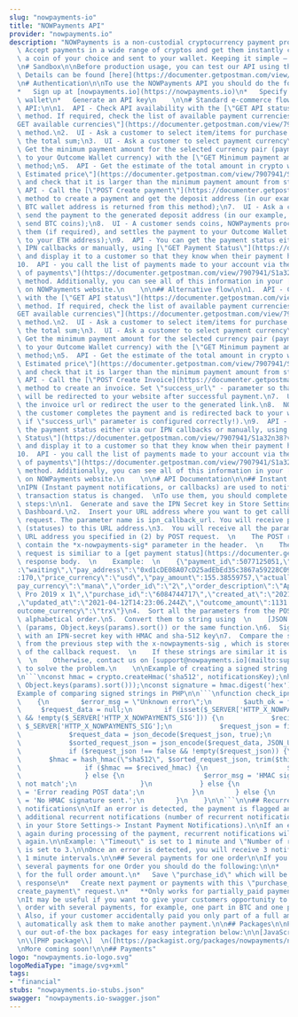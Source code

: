 ```yaml
---
slug: "nowpayments-io"
title: "NOWPayments API"
provider: "nowpayments.io"
description: "NOWPayments is a non-custodial cryptocurrency payment processing platform.\
  \ Accept payments in a wide range of cryptos and get them instantly converted into\
  \ a coin of your choice and sent to your wallet. Keeping it simple – no excess.\n\
  \n# Sandbox\n\nBefore production usage, you can test our API using the Sandbox.\
  \ Details can be found [here](https://documenter.getpostman.com/view/7907941/T1LSCRHC)\n\
  \n# Authentication\n\nTo use the NOWPayments API you should do the following:\n\n\
  *   Sign up at [nowpayments.io](https://nowpayments.io)\n*   Specify your outcome\
  \ wallet\n*   Generate an API key\n    \n\n# Standard e-commerce flow for NOWPayments\
  \ API:\n\n1.  API - Check API availability with the [\"GET API status\"](https://documenter.getpostman.com/view/7907941/S1a32n38?version=latest#9998079f-dcc8-4e07-9ac7-3d52f0fd733a)\
  \ method. If required, check the list of available payment currencies with the [\"\
  GET available currencies\"](https://documenter.getpostman.com/view/7907941/S1a32n38?version=latest#1c268f89-4fe7-471e-81b4-5a3153577b73)\
  \ method.\n2.  UI - Ask a customer to select item/items for purchase to determine\
  \ the total sum;\n3.  UI - Ask a customer to select payment currency\n4.  API -\
  \ Get the minimum payment amount for the selected currency pair (payment currency\
  \ to your Outcome Wallet currency) with the [\"GET Minimum payment amount\"](https://documenter.getpostman.com/view/7907941/S1a32n38?version=latest#41b02221-2d58-4fcf-9529-59d3763d6434)\
  \ method;\n5.  API - Get the estimate of the total amount in crypto with [\"GET\
  \ Estimated price\"](https://documenter.getpostman.com/view/7907941/S1a32n38?version=latest#7025cacf-7040-4c7b-a83f-f9ff0a22a822)\
  \ and check that it is larger than the minimum payment amount from step 4;\n6. \
  \ API - Call the [\"POST Create payment\"](https://documenter.getpostman.com/view/7907941/S1a32n38?version=latest#5e37f3ad-0fa1-4292-af51-5c7f95730486)\
  \ method to create a payment and get the deposit address (in our example, the generated\
  \ BTC wallet address is returned from this method);\n7.  UI - Ask a customer to\
  \ send the payment to the generated deposit address (in our example, user has to\
  \ send BTC coins);\n8.  UI - A customer sends coins, NOWPayments processes and exchanges\
  \ them (if required), and settles the payment to your Outcome Wallet (in our example,\
  \ to your ETH address);\n9.  API - You can get the payment status either via our\
  \ IPN callbacks or manually, using [\"GET Payment Status\"](https://documenter.getpostman.com/view/7907941/S1a32n38?version=latest#0b77a8e3-2344-4760-a0bd-247da067db6d)\
  \ and display it to a customer so that they know when their payment has been processed.\n\
  10.  API - you call the list of payments made to your account via the [\"GET List\
  \ of payments\"](https://documenter.getpostman.com/view/7907941/S1a32n38?version=latest#c8399c0e-d798-4f01-83ae-ddaa6905c2da)\
  \ method. Additionally, you can see all of this information in your [Account](https://account.nowpayments.io/payments)\
  \ on NOWPayments website.\n    \n\n## Alternative flow\n\n1.  API - Check API availability\
  \ with the [\"GET API status\"](https://documenter.getpostman.com/view/7907941/S1a32n38?version=latest#9998079f-dcc8-4e07-9ac7-3d52f0fd733a)\
  \ method. If required, check the list of available payment currencies with the [\"\
  GET available currencies\"](https://documenter.getpostman.com/view/7907941/S1a32n38?version=latest#1c268f89-4fe7-471e-81b4-5a3153577b73)\
  \ method.\n2.  UI - Ask a customer to select item/items for purchase to determine\
  \ the total sum;\n3.  UI - Ask a customer to select payment currency\n4.  API -\
  \ Get the minimum payment amount for the selected currency pair (payment currency\
  \ to your Outcome Wallet currency) with the [\"GET Minimum payment amount\"](https://documenter.getpostman.com/view/7907941/S1a32n38?version=latest#41b02221-2d58-4fcf-9529-59d3763d6434)\
  \ method;\n5.  API - Get the estimate of the total amount in crypto with [\"GET\
  \ Estimated price\"](https://documenter.getpostman.com/view/7907941/S1a32n38?version=latest#7025cacf-7040-4c7b-a83f-f9ff0a22a822)\
  \ and check that it is larger than the minimum payment amount from step 4;\n6. \
  \ API - Call the [\"POST Create Invoice](https://documenter.getpostman.com/view/7907941/S1a32n38?version=latest#3e3ce25e-f43f-4636-bbd9-11560e46048b)\
  \ method to create an invoice. Set \"success_url\" - parameter so that the user\
  \ will be redirected to your website after successful payment.\n7.  UI - display\
  \ the invoice url or redirect the user to the generated link.\n8.  NOWPayments -\
  \ the customer completes the payment and is redirected back to your website (only\
  \ if \"success_url\" parameter is configured correctly!).\n9.  API - You can get\
  \ the payment status either via our IPN callbacks or manually, using [\"GET Payment\
  \ Status\"](https://documenter.getpostman.com/view/7907941/S1a32n38?version=latest#0b77a8e3-2344-4760-a0bd-247da067db6d)\
  \ and display it to a customer so that they know when their payment has been processed.\n\
  10.  API - you call the list of payments made to your account via the [\"GET List\
  \ of payments\"](https://documenter.getpostman.com/view/7907941/S1a32n38?version=latest#c8399c0e-d798-4f01-83ae-ddaa6905c2da)\
  \ method. Additionally, you can see all of this information in your [Account](https://account.nowpayments.io/invoices)\
  \ on NOWPayments website.\n    \n\n# API Documentation\n\n## Instant Payments Notifications\n\
  \nIPN (Instant payment notifications, or callbacks) are used to notify you when\
  \ transaction status is changed.  \nTo use them, you should complete the following\
  \ steps:\n\n1.  Generate and save the IPN Secret key in Store Settings tab at the\
  \ Dashboard.\n2.  Insert your URL address where you want to get callbacks in create_payment\
  \ request. The parameter name is ipn_callback_url. You will receive payment updates\
  \ (statuses) to this URL address.\n3.  You will receive all the parameters at the\
  \ URL address you specified in (2) by POST request.  \n    The POST request will\
  \ contain the *x-nowpayments-sig* parameter in the header.  \n    The body of the\
  \ request is similiar to a [get payment status](https://documenter.getpostman.com/view/7907941/S1a32n38?version=latest#0b77a8e3-2344-4760-a0bd-247da067db6d)\
  \ response body.  \n    Example:  \n    {\"payment_id\":5077125051,\"payment_status\"\
  :\"waiting\",\"pay_address\":\"0xd1cDE08A07cD25adEbEd35c3867a59228C09B606\",\"price_amount\"\
  :170,\"price_currency\":\"usd\",\"pay_amount\":155.38559757,\"actually_paid\":0,\"\
  pay_currency\":\"mana\",\"order_id\":\"2\",\"order_description\":\"Apple Macbook\
  \ Pro 2019 x 1\",\"purchase_id\":\"6084744717\",\"created_at\":\"2021-04-12T14:22:54.942Z\"\
  ,\"updated_at\":\"2021-04-12T14:23:06.244Z\",\"outcome_amount\":1131.7812095,\"\
  outcome_currency\":\"trx\"}\n4.  Sort all the parameters from the POST request in\
  \ alphabetical order.\n5.  Convert them to string using  \n    [JSON.stringify](https://developer.mozilla.org/en-US/docs/Web/JavaScript/Reference/Global_Objects/JSON/stringify)\
  \ (params, Object.keys(params).sort()) or the same function.\n6.  Sign a string\
  \ with an IPN-secret key with HMAC and sha-512 key\n7.  Compare the signed string\
  \ from the previous step with the x-nowpayments-sig , which is stored in the header\
  \ of the callback request.  \n    If these strings are similar it is a success.\
  \  \n    Otherwise, contact us on [support@nowpayments.io](mailto:support@nowpayments.io)\
  \ to solve the problem.\n    \n\nExample of creating a signed string at Node.JS\n\
  \n```\nconst hmac = crypto.createHmac('sha512', notificationsKey);\nhmac.update(JSON.stringify(params,\
  \ Object.keys(params).sort()));\nconst signature = hmac.digest('hex');\n\n```\n\n\
  Example of comparing signed strings in PHP\n\n```\nfunction check_ipn_request_is_valid()\n\
  \    {\n        $error_msg = \"Unknown error\";\n        $auth_ok = false;\n   \
  \     $request_data = null;\n        if (isset($_SERVER['HTTP_X_NOWPAYMENTS_SIG'])\
  \ && !empty($_SERVER['HTTP_X_NOWPAYMENTS_SIG'])) {\n            $recived_hmac =\
  \ $_SERVER['HTTP_X_NOWPAYMENTS_SIG'];\n            $request_json = file_get_contents('php://input');\n\
  \            $request_data = json_decode($request_json, true);\n            ksort($request_data);\n\
  \            $sorted_request_json = json_encode($request_data, JSON_UNESCAPED_SLASHES);\n\
  \            if ($request_json !== false && !empty($request_json)) {\n         \
  \       $hmac = hash_hmac(\"sha512\", $sorted_request_json, trim($this->ipn_secret));\n\
  \                if ($hmac == $recived_hmac) {\n                    $auth_ok = true;\n\
  \                } else {\n                    $error_msg = 'HMAC signature does\
  \ not match';\n                }\n            } else {\n                $error_msg\
  \ = 'Error reading POST data';\n            }\n        } else {\n            $error_msg\
  \ = 'No HMAC signature sent.';\n        }\n    }\n\n```\n\n## Recurrent payment\
  \ notifications\n\nIf an error is detected, the payment is flagged and will receive\
  \ additional recurrent notifications (number of recurrent notifications can be changed\
  \ in your Store Settings-> Instant Payment Notifications).\n\nIf an error is received\
  \ again during processing of the payment, recurrent notifications will be initiated\
  \ again.\n\nExample: \"Timeout\" is set to 1 minute and \"Number of recurrent notifications\"\
  \ is set to 3.\n\nOnce an error is detected, you will receive 3 notifications at\
  \ 1 minute intervals.\n\n## Several payments for one order\n\nIf you want to create\
  \ several payments for one Order you should do the following:\n\n*   Create a payment\
  \ for the full order amount.\n*   Save \"purchase_id\" which will be in \"create_payment\"\
  \ response\n*   Create next payment or payments with this \"purchase_id\" in \"\
  create_payment\" request.\n*   **Only works for partially_paid payments**\n    \n\
  \nIt may be useful if you want to give your customers opportunity to pay a full\
  \ order with several payments, for example, one part in BTC and one part in ETH.\
  \ Also, if your customer accidentally paid you only part of a full amount, you can\
  \ automatically ask them to make another payment.\n\n## Packages\n\nPlease find\
  \ our out-of-the box packages for easy integration below:\n\n[JavaScript package](https://www.npmjs.com/package/@nowpaymentsio/nowpayments-api-js)\n\
  \n\\[PHP package\\]  \n([https://packagist.org/packages/nowpayments/nowpayments-api-php](https://packagist.org/packages/nowpayments/nowpayments-api-php))\n\
  \nMore coming soon!\n\n## Payments"
logo: "nowpayments.io-logo.svg"
logoMediaType: "image/svg+xml"
tags:
- "financial"
stubs: "nowpayments.io-stubs.json"
swagger: "nowpayments.io-swagger.json"
---
```

